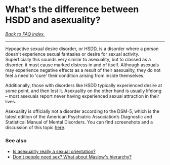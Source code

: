 # What's the difference between HSDD and asexuality?

[*Back to FAQ index.*](w/asexuality/faq)

---

Hypoactive sexual desire disorder, or HSDD, is a disorder where a person doesn't experience sexual fantasies or desire for sexual activity. Superficially this sounds very similar to asexuality, but to classed as a disorder, it must cause marked distress in and of itself. Although asexuals may experience negative effects as a result of their asexuality, they do not feel a need to 'cure' their condition arising from inside themselves.

Additionally, those with disorders like HSDD typically experienced desire at some point, and then lost it. Asexuality on the other hand is usually lifelong – most asexuals report never having experienced sexual attraction in their lives.

Asexuality is officially not a disorder according to the DSM-5, which is the latest edition of the American Psychiatric Association’s Diagnostic and Statistical Manual of Mental Disorders. You can find screenshots and a discussion of this topic [here](https://www.asexualityarchive.com/asexuality-in-the-dsm-5/).

### See also

* [Is asexuality really a sexual orientation?](w/asexuality/faq/is_asexuality_an_orientation)
* [Don't people need sex? What about Maslow's hierarchy?](w/asexuality/faq/dont_people_need_sex)
